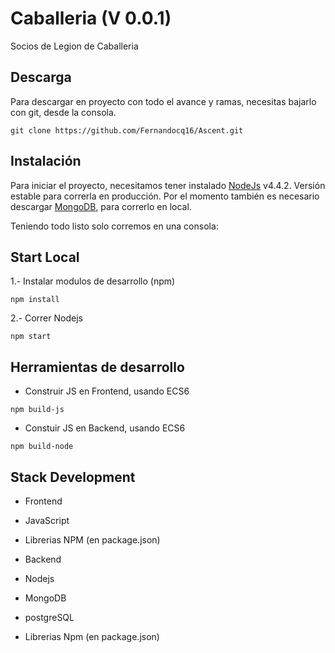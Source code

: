# Caballeria (V 0.0.1)
Socios de Legion de Caballeria

## Descarga
Para descargar en proyecto con todo el avance y ramas, necesitas bajarlo con git, desde la consola.
```
git clone https://github.com/Fernandocq16/Ascent.git
```

## Instalación
Para iniciar el proyecto, necesitamos tener instalado [NodeJs](https://nodejs.org/en/download/) v4.4.2. Versión estable para correrla en producción.
Por el momento también es necesario descargar [MongoDB](https://www.mongodb.org/), para correrlo en local.

Teniendo todo listo solo corremos en una consola:

## Start Local
1.- Instalar modulos de desarrollo (npm)
```
npm install
```

2.- Correr Nodejs

```
npm start
```

## Herramientas de desarrollo
- Construir JS en Frontend, usando ECS6
```
npm build-js
```
- Constuir JS en Backend, usando ECS6
```
npm build-node
```

## Stack Development
- Frontend
 - JavaScript
 - Librerias NPM (en package.json)

- Backend 
 - Nodejs
 - MongoDB
 - postgreSQL
 - Librerias Npm (en package.json)
 


